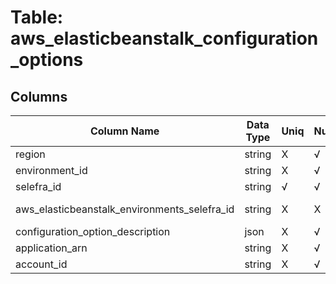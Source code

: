# Table: aws_elasticbeanstalk_configuration_options

## Columns 

|  Column Name   |  Data Type  | Uniq | Nullable | Description | 
|  ----  | ----  | ----  | ----  | ---- | 
| region | string | X | √ |  | 
| environment_id | string | X | √ |  | 
| selefra_id | string | √ | √ | random id | 
| aws_elasticbeanstalk_environments_selefra_id | string | X | X | fk to aws_elasticbeanstalk_environments.selefra_id | 
| configuration_option_description | json | X | √ |  | 
| application_arn | string | X | √ |  | 
| account_id | string | X | √ |  | 


